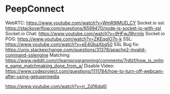 # PeepConnect
WebRTC:         https://www.youtube.com/watch?v=WmR9IMUD_CY
Socket.io ssl:  https://stackoverflow.com/questions/6599470/node-js-socket-io-with-ssl
Socket.io Chat: https://www.youtube.com/watch?v=9HFwJ9hrmls
Socket.io POG:  https://www.youtube.com/watch?v=ZKEqqIO7n-k
SSL:            https://www.youtube.com/watch?v=eE4GbaXbq50
SSL Bug fix:    https://unix.stackexchange.com/questions/31378/apache2-invalid-command-sslengine
Matching:       https://www.reddit.com/r/learnprogramming/comments/7rdlzf/how_is_online_game_matchmaking_done_from_a/
Disable Video:  https://www.codeproject.com/questions/1111784/how-to-turn-off-webcam-after-using-getusermedia

https://www.youtube.com/watch?v=rr_Zd16dql0
